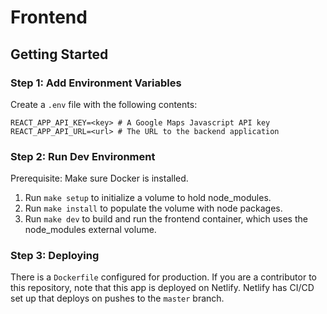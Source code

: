 # Frontend

## Getting Started

### Step 1: Add Environment Variables
Create a `.env` file with the following contents:
```
REACT_APP_API_KEY=<key> # A Google Maps Javascript API key
REACT_APP_API_URL=<url> # The URL to the backend application
```

### Step 2: Run Dev Environment
Prerequisite: Make sure Docker is installed. 
1. Run `make setup` to initialize a volume to hold node_modules.
2. Run `make install` to populate the volume with node packages.
3. Run `make dev` to build and run the frontend container, which uses the node_modules external volume.

### Step 3: Deploying
There is a `Dockerfile` configured for production.
If you are a contributor to this repository, note that this app is deployed on Netlify. Netlify has CI/CD set up that deploys on pushes to the `master` branch. 